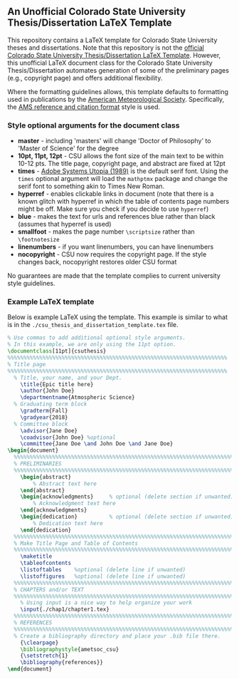 ## An Unofficial Colorado State University Thesis/Dissertation LaTeX Template

This repository contains a LaTeX template for Colorado State
University theses and dissertations. Note that this repository is not the
[official Colorado State University Thesis/Dissertation LaTeX Template](https://github.com/idfah/csuthesis).
However, this unofficial LaTeX document class for the Colorado State University
Thesis/Dissertation automates generation of some of the
preliminary pages (e.g., copyright page) and offers additional flexibility.

Where the formatting guidelines allows, this template defaults to formatting used
in publications by the [American Meteorological Society](https://www.ametsoc.org/).
Specifically, the [AMS reference and citation format](https://www.ametsoc.org/ams/index.cfm/publications/authors/journal-and-bams-authors/formatting-and-manuscript-components/references/) style is used.

### Style optional arguments for the document class
 * **master** - including 'masters' will change 'Doctor of Philosophy' to 'Master of Science' for the degree
 * **10pt, 11pt, 12pt** - CSU allows the font size of the main text to be within 10-12 pts. The title page, copyright page, and abstract are fixed at 12pt
 * **times** - [Adobe Systems Utopia (1989)](https://en.wikipedia.org/wiki/Utopia_(typeface)) is the default serif font. Using the `times` optional argument will load the `mathptmx` package and change the serif font to something akin to Times New Roman.
 * **hyperref** - enables clickable links in document (note that there is a known glitch with hyperref in which the table of contents page numbers might be off. Make sure you check if you decide to use `hyperref`)
 * **blue** - makes the text for urls and references blue rather than black (assumes that hyperref is used)
 * **smallfoot** - makes the page number `\scriptsize` rather than `\footnotesize`
 * **linenumbers** - if you want linenumbers, you can have linenumbers
 * **nocopyright** - CSU now requires the copyright page. If the style changes back, nocopyright restores older CSU format

No guarantees are made that the template complies to current
university style guidelines.

### Example LaTeX template
Below is example LaTeX using the template. This example is similar to what is in the `./csu_thesis_and_dissertation_template.tex` file.
```latex
% Use commas to add additional optional style arguments.
% In this example, we are only using the 11pt option.
\documentclass[11pt]{csuthesis}
%%%%%%%%%%%%%%%%%%%%%%%%%%%%%%%%%%%%%%%%%%%%%%%%%%%%%%%%%%%%%%%%%%%%%
% Title page
%%%%%%%%%%%%%%%%%%%%%%%%%%%%%%%%%%%%%%%%%%%%%%%%%%%%%%%%%%%%%%%%%%%%%
  % Title, your name, and your Dept.
    \title{Epic title here}
    \author{John Doe}
    \departmentname{Atmospheric Science}
  % Graduating term block
    \gradterm{Fall}
    \gradyear{2018}
  % Committee block
    \advisor{Jane Doe}
    \coadvisor{John Doe} %optional
    \committee{Jane Doe \and John Doe \and Jane Doe}
\begin{document}
  %%%%%%%%%%%%%%%%%%%%%%%%%%%%%%%%%%%%%%%%%%%%%%%%%%%%%%%%%%%%%%%%%%%%%
  % PRELIMINARIES
  %%%%%%%%%%%%%%%%%%%%%%%%%%%%%%%%%%%%%%%%%%%%%%%%%%%%%%%%%%%%%%%%%%%%%
    \begin{abstract}
        % Abstract text here
    \end{abstract}
    \begin{acknowledgments}     % optional (delete section if unwanted)
        % Acknowledgment text here
    \end{acknowledgments}
    \begin{dedication}          % optional (delete section if unwanted)
        % Dedication text here
    \end{dedication}
  %%%%%%%%%%%%%%%%%%%%%%%%%%%%%%%%%%%%%%%%%%%%%%%%%%%%%%%%%%%%%%%%%%%%%
  % Make Title Page and Table of Contents
  %%%%%%%%%%%%%%%%%%%%%%%%%%%%%%%%%%%%%%%%%%%%%%%%%%%%%%%%%%%%%%%%%%%%%
    \maketitle
    \tableofcontents
    \listoftables    %optional (delete line if unwanted)
    \listoffigures   %optional (delete line if unwanted)
  %%%%%%%%%%%%%%%%%%%%%%%%%%%%%%%%%%%%%%%%%%%%%%%%%%%%%%%%%%%%%%%%%%%%%
  % CHAPTERS and/or TEXT
  %%%%%%%%%%%%%%%%%%%%%%%%%%%%%%%%%%%%%%%%%%%%%%%%%%%%%%%%%%%%%%%%%%%%%
    % Using input is a nice way to help organize your work
    \input{./chap1/chapter1.tex}
  %%%%%%%%%%%%%%%%%%%%%%%%%%%%%%%%%%%%%%%%%%%%%%%%%%%%%%%%%%%%%%%%%%%%%
  % REFERENCES
  %%%%%%%%%%%%%%%%%%%%%%%%%%%%%%%%%%%%%%%%%%%%%%%%%%%%%%%%%%%%%%%%%%%%%
  % Create a bibliography directory and place your .bib file there.
    {\clearpage}
    \bibliographystyle{ametsoc_csu}
    {\setstretch{1}
    \bibliography{references}}
\end{document}
```
